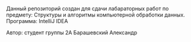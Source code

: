 Данный репозиторий создан для сдачи лабараторных работ по предмету: Структуры и алгоритмы компьютерной обработки данных.
Программа: IntelliJ IDEA


Автор: студент группы 2А Барашевский Александр
